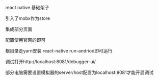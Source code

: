 react native 基础架子

引入了mobx作为store

集成部分页面

配置使用官网的即可

根目录走yarn安装  react-native run-andriod即可运行

调试打开http://localhost:8081/debugger-ui/

部分电脑需要设置模拟器的server/host配置为localhost:8081才能开启调试
